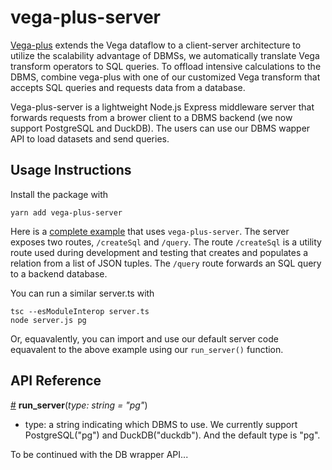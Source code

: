 # vega-plus-server
[Vega-plus](https://www.npmjs.com/package/vega-plus) extends the Vega dataflow to a client-server architecture to utilize the scalability advantage of DBMSs, we automatically translate Vega transform operators to SQL queries. To offload intensive calculations to the DBMS, combine vega-plus with one of our customized Vega transform that accepts SQL queries and requests data from a database. 

Vega-plus-server is a lightweight Node.js Express middleware server that forwards requests from a brower client to a DBMS backend (we now support PostgreSQL and DuckDB). The users can use our DBMS wapper API to load datasets and send queries. 

## Usage Instructions

Install the package with

```
yarn add vega-plus-server
```

Here is a [complete example](https://github.com/leibatt/scalable-vega/blob/master/packages/server/server.ts) that uses `vega-plus-server`. The server exposes two routes, `/createSql` and
`/query`. The route `/createSql` is a utility route used during development and testing that creates and
populates a relation from a list of JSON tuples. The `/query` route forwards an SQL query to a backend database. 

You can run a similar server.ts with 
```
tsc --esModuleInterop server.ts
node server.js pg
```
Or, equavalently, you can import and use our default server code equavalent to the above example using our `run_server()` function. 

## API Reference
<a name="run_server" href="#run_server">#</a>
<b>run_server</b>(<i>type: string = "pg"</i>)
* type: a string indicating which DBMS to use. We currently support PostgreSQL("pg") and DuckDB("duckdb"). And the default type is "pg".

To be continued with the DB wrapper API...

